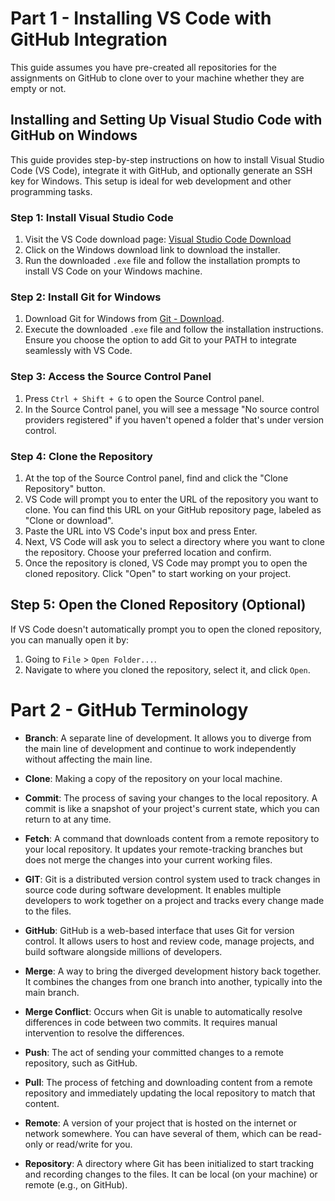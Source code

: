 # Part 1 - Installing VS Code with GitHub Integration

This guide assumes you have pre-created all repositories for the assignments on GitHub to clone over to your machine whether they are empty or not.

## Installing and Setting Up Visual Studio Code with GitHub on Windows

This guide provides step-by-step instructions on how to install Visual Studio Code (VS Code), integrate it with GitHub, and optionally generate an SSH key for Windows. This setup is ideal for web development and other programming tasks.

### Step 1: Install Visual Studio Code

1. Visit the VS Code download page: [Visual Studio Code Download](https://code.visualstudio.com/download)
2. Click on the Windows download link to download the installer.
3. Run the downloaded `.exe` file and follow the installation prompts to install VS Code on your Windows machine.

### Step 2: Install Git for Windows

1. Download Git for Windows from [Git - Download](https://git-scm.com/download/win).
2. Execute the downloaded `.exe` file and follow the installation instructions. Ensure you choose the option to add Git to your PATH to integrate seamlessly with VS Code.

### Step 3: Access the Source Control Panel

1. Press `Ctrl + Shift + G` to open the Source Control panel.
2. In the Source Control panel, you will see a message "No source control providers registered" if you haven't opened a folder that's under version control.

### Step 4: Clone the Repository

1. At the top of the Source Control panel, find and click the "Clone Repository" button.
2. VS Code will prompt you to enter the URL of the repository you want to clone. You can find this URL on your GitHub repository page, labeled as "Clone or download".
3. Paste the URL into VS Code's input box and press Enter.
4. Next, VS Code will ask you to select a directory where you want to clone the repository. Choose your preferred location and confirm.
5. Once the repository is cloned, VS Code may prompt you to open the cloned repository. Click "Open" to start working on your project.

## Step 5: Open the Cloned Repository (Optional)

If VS Code doesn't automatically prompt you to open the cloned repository, you can manually open it by:

1. Going to `File` > `Open Folder...`.
2. Navigate to where you cloned the repository, select it, and click `Open`.

# Part 2 - GitHub Terminology

- **Branch**: A separate line of development. It allows you to diverge from the main line of development and continue to work independently without affecting the main line.

- **Clone**: Making a copy of the repository on your local machine. 

- **Commit**: The process of saving your changes to the local repository. A commit is like a snapshot of your project's current state, which you can return to at any time.

- **Fetch**: A command that downloads content from a remote repository to your local repository. It updates your remote-tracking branches but does not merge the changes into your current working files.

- **GIT**: Git is a distributed version control system used to track changes in source code during software development. It enables multiple developers to work together on a project and tracks every change made to the files.

- **GitHub**: GitHub is a web-based interface that uses Git for version control. It allows users to host and review code, manage projects, and build software alongside millions of developers.

- **Merge**: A way to bring the diverged development history back together. It combines the changes from one branch into another, typically into the main branch.

- **Merge Conflict**: Occurs when Git is unable to automatically resolve differences in code between two commits. It requires manual intervention to resolve the differences.

- **Push**: The act of sending your committed changes to a remote repository, such as GitHub. 

- **Pull**: The process of fetching and downloading content from a remote repository and immediately updating the local repository to match that content. 

- **Remote**: A version of your project that is hosted on the internet or network somewhere. You can have several of them, which can be read-only or read/write for you.

- **Repository**: A directory where Git has been initialized to start tracking and recording changes to the files. It can be local (on your machine) or remote (e.g., on GitHub).